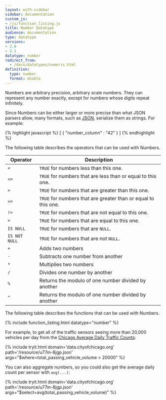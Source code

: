 ```yaml
---
layout: with-sidebar
sidebar: documentation
custom_js:
- /js/function_listing.js
title: Number Datatype
audience: documentation
type: datatype
versions:
- 2.0
- 2.1
datatype: number
redirect_from:
  - /docs/datatypes/numeric.html
definition:
  type: number
  format: double
---
```


Numbers are arbitrary precision, arbitrary scale numbers.  They can represent any number exactly, except for numbers whose digits repeat infinitely.

Since Numbers can be either larger or more precise than what JSON parsers allow, many formats, such as [JSON](/docs/formats/json.html), serialize them as strings. For example:

{% highlight javascript %}
[ {
  "number_column" : "42"
} ]
{% endhighlight %}


The following table describes the operators that can be used with Numbers.

| Operator     | Description                                                    |
| ---           | ---                                                            |
| `<`           | `TRUE` for numbers less than this one.                         |
| `<=`          | `TRUE` for numbers that are less than or equal to this one.    |
| `>`           | `TRUE` for numbers that are greater than this one.             |
| `>=`          | `TRUE` for numbers that are greater than or equal to this one. |
| `!=`          | `TRUE` for numbers that are not equal to this one.             |
| `=`           | `TRUE` for numbers that are equal to this one.                 |
| `IS NULL`     | `TRUE` for numbers that are `NULL`.                            |
| `IS NOT NULL` | `TRUE` for numbers that are not `NULL`.                        |
| `+`           | Adds two numbers                                               |
| `-`           | Subtracts one number from another                              |
| `*`           | Multiplies two numbers                                         |
| `/`           | Divides one number by another                                  |
| `%`           | Returns the modulo of one number divided by another            |
| `^`           | Returns the modulo of one number divided by another            |

The following table describes the functions that can be used with Numbers.

{% include function_listing.html datatype="number" %}

For example, to get all of the traffic sensors seeing more than 20,000 vehicles per day from the [Chicago Average Daily Traffic Counts](http://data.cityofchicago.org/d/u77m-8jgp):

{% include tryit.html domain='data.cityofchicago.org' path='/resource/u77m-8jgp.json' args="$where=total_passing_vehicle_volume > 20000" %}

You can also aggregate numbers, so you could also get the average daily count per sensor with `avg(...)`:

{% include tryit.html domain='data.cityofchicago.org' path='/resource/u77m-8jgp.json' args="$select=avg(total_passing_vehicle_volume)" %}
